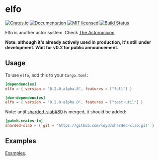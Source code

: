 # elfo

[![Crates.io][crates-badge]][crates-url]
[![Documentation][docs-badge]][docs-url]
[![MIT licensed][mit-badge]][mit-url]
[![Build Status][actions-badge]][actions-url]

[crates-badge]: https://img.shields.io/crates/v/elfo.svg
[crates-url]: https://crates.io/crates/elfo
[docs-badge]: https://docs.rs/elfo/0.2.0-alpha.8/elfo
[docs-url]: https://docs.rs/elfo/0.2.0-alpha.8/elfo
[mit-badge]: https://img.shields.io/badge/license-MIT-blue.svg
[mit-url]: https://github.com/loyd/elfo/blob/master/LICENSE
[actions-badge]: https://github.com/elfo-rs/elfo/actions/workflows/ci.yml/badge.svg
[actions-url]: https://github.com/elfo-rs/elfo/actions/workflows/ci.yml

Elfo is another actor system. Check [The Actoromicon](http://actoromicon.rs/).

**Note: although it's already actively used in production, it's still under development. Wait for v0.2 for public announcement.**

## Usage
To use `elfo`, add this to your `Cargo.toml`:
```toml
[dependencies]
elfo = { version = "0.2.0-alpha.8", features = ["full"] }

[dev-dependencies]
elfo = { version = "0.2.0-alpha.8", features = ["test-util"] }
```

Note: until [sharded-slab#80](https://github.com/hawkw/sharded-slab/pull/80) is merged, it should be added:
```toml
[patch.crates-io]
sharded-slab = { git = 'https://github.com/loyd/sharded-slab.git' }
```

## Examples
[Examples](examples).
